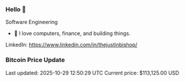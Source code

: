 ### Hello 🤙  

Software Engineering

- 🔭 I love computers, finance, and building things.
  
LinkedIn: https://www.linkedin.com/in/thejustinbishop/  


























































































































































































































































































































































































































































































































































































































































































































































































































































































































































































































































































































































































































































































### Bitcoin Price Update
Last updated: 2025-10-29 12:50:29 UTC
Current price: $113,125.00 USD
